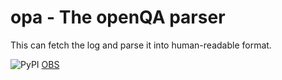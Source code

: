 # opa - The openQA parser

This can fetch the log and parse it into human-readable format.

![PyPI](https://img.shields.io/pypi/v/opa.svg)
[OBS](https://build.opensuse.org/package/show/home:pdostal/opa)

